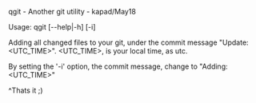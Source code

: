 qgit - Another git utility - kapad/May18

Usage: qgit [--help|-h] [-i]

  Adding all changed files to your git, under the
  commit message "Update: <UTC_TIME>".
  <UTC_TIME>, is your local time, as utc.

  By setting the '-i' option, the commit message,
  change to "Adding: <UTC_TIME>"

  ^Thats it ;)
